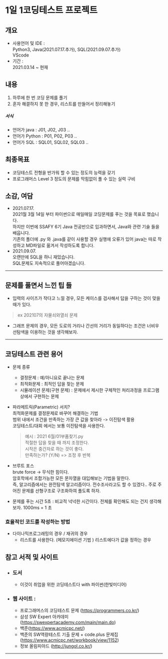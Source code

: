 # 1일 1코딩테스트 프로젝트

## 개요 
* 사용언어 및 IDE :   
 Python3, Java(2021.07.17.추가), SQL(2021.09.07.추가)     
 VScode
* 기간 :   
 2021.03.14 ~ 현재    
 
 
## 내용   
1. 하루에 한 번 코딩 문제를 풀기
2. 혼자 해결하지 못 한 경우, 리스트를 만들어서 정리해놓기

##### 서식
* 언어가 java : J01, J02, J03 ..
* 언어가 Python : P01, P02, P03 ..
* 언어가 SQL : SQL01, SQL02, SQL03 ..

## 최종목표   
* 코딩테스트 전형을 반가워 할 수 있는 정도의 능력을 갖기
* 프로그래머스 Level 3 정도의 문제를 막힘없이 풀 수 있는 실력 구비

## 소감, 여담
* 2021.07.17.   
    2021월 3월 14일 부터 파이썬으로 매일매일 코딩문제를 푸는 것을 목표로 했습니다.    
    하지만 이번에 SSAFY 6기 Java 전공반으로 입과하면서, Java와 관련 기술 들을 배웁니다.   
    기존의 폴더에 .py 와 .java를 같이 사용할 경우 실행에 오류가 있어 java는 따로 작성하고 MD파일로 옮겨서 작성하도록 합니다.
* 2021.09.07.  
    오랜만에 SQL을 하니 재밌습니다.   
    SQL문제도 지속적으로 풀어야겠습니다.   
***

## 문제를 풀면서 느낀 팁 들
* 입력의 사이즈가 작다고 느낄 경우, 모든 케이스를 검사해서 답을 구하는 것이 맞을 때가 있다.
>ex 202107의 자물쇠와열쇠 문제

* 그래프 문제의 경우, 모든 도로의 거리나 간선의 거리가 동일하다는 조건은 너비우선탐색을 이용하는 것을 생각해보자.

*** 

## 코딩테스트 관련 용어
* 문제 종류        
    + 결정문제 : 예/아니요로 끝나는 문제        
    + 최적화문제 : 최적인 답을 찾는 문제        
    + 시뮬레이션 문제(구현 문제) : 문제에서 제시한 구체적인 처리과정을 프로그램 상에서 구현하는 문제 

* 파라메트릭(Parametric) 서치?   
    최적화문제를 결정문제로 바꾸어 해결하는 기법    
    범위 내에서 조건을 만족하는 가장 큰 값을 찾아라 -> 이진탐색 활용   
    코딩테스트/대회 에서는 보통 이진탐색을 사용한다.   
    > 예시 : 2021 6월/01부품찾기.py   
    > 적절한 답을 찾을 때 까지 조정한다.   
    > 시작은 중간자로 하는 것이 좋다.    
    > 만족하는가? (Y/N) => 조정 후 반복

* 브루트 포스       
    brute force -> 무식한 힘이다.       
    암호학에서 조합가능한 모든 문자열을 대입해보는 기법을 말한다.       
    즉, 알고리즘에서는 완전탐색 알고리즘이다. 전수조사라고도 할 수 있겠다..
    주로 주어진 문제를 선형구조로 구조화하여 풀도록 하자.

* 문제를 푸는 시간
    5초 : 비교적 넉넉한 시간이다. 전체를 확인해도 되는 건지 생각해보자.
    1000ms = 1 초
    
### 효율적인 코드를 작성하는 방법   
* 다이나믹프로그래밍의 경우 / 재귀의 경우   
    + 리스트를 사용한다. (메모지에이션 기법 ) 리스트에다가 값을 정하는 경우


## 참고 서적 및 사이트
* ### 도서  
    + 이것이 취업을 위한 코딩테스트다 with 파이썬(한빛미디어)
* ### 웹 사이트 :    
    + 프로그래머스의 코딩테스트 문제 (https://programmers.co.kr/)   
    + 삼성 SW Expert 아카데미 (https://swexpertacademy.com/main/main.do)      
    + 백준(https://www.acmicpc.net/)
    + 백준의 SW역량테스트 기출 문제 + code.plus 문제집 (https://www.acmicpc.net/workbook/view/1152)
    + 정보 올림피아드 (http://jungol.co.kr/)
 
 ***
 
